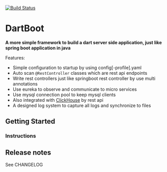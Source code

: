 [![Build Status](https://travis-ci.org/Daegalus/dart-uuid.svg?branch=master)](https://travis-ci.org/Daegalus/dart-uuid)

# DartBoot

**A more simple framework to build a dart server side application, just like spring boot application in java**

Features:

* Simple configuration to startup by using config[-profile].yaml
* Auto scan `@RestController` classes which are rest api endpoints
* Write rest controllers just like springboot rest controller by use multi annotations
* Use eureka to observe and communicate to micro services
* Use mysql connection pool to keep mysql clients
* Also integrated with [ClickHouse](!https://clickhouse.tech/) by rest api
* A designed log system to capture all logs and synchronize to files

## Getting Started

### Instructions

## Release notes

See CHANGELOG
